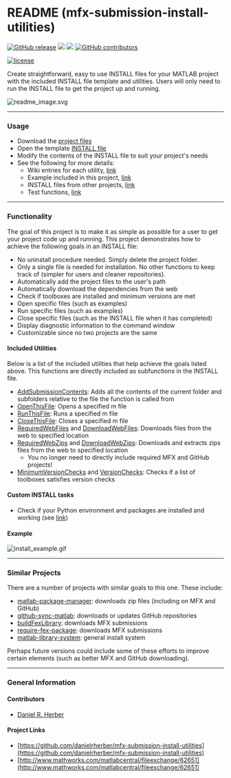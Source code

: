 # README (mfx-submission-install-utilities)

[![GitHub release](https://img.shields.io/github/release/danielrherber/mfx-submission-install-utilities.svg)](https://github.com/danielrherber/mfx-submission-install-utilities/releases/latest)
[![](https://img.shields.io/badge/language-matlab-EF963C.svg)](https://www.mathworks.com/products/matlab.html)
[![](https://img.shields.io/github/issues-raw/danielrherber/mfx-submission-install-utilities.svg)](https://github.com/danielrherber/mfx-submission-install-utilities/issues)
[![GitHub contributors](https://img.shields.io/github/contributors/danielrherber/mfx-submission-install-utilities.svg)](https://github.com/danielrherber/mfx-submission-install-utilities/graphs/contributors)

[![license](https://img.shields.io/github/license/danielrherber/mfx-submission-install-utilities.svg)](https://github.com/danielrherber/mfx-submission-install-utilities/blob/master/License)

Create straightforward, easy to use INSTALL files for your MATLAB project with the included INSTALL file template and utilities. Users will only need to run the INSTALL file to get the project up and running.

![readme_image.svg](http://www.danielherber.com/img/projects/mfx-submission-install-utilities/readme_image.svg)

---
### Usage
- Download the [project files](https://github.com/danielrherber/mfx-submission-install-utilities/archive/master.zip)
- Open the template [INSTALL file](src/INSTALL_Submission.m)
- Modify the contents of the INSTALL file to suit your project's needs
- See the following for more details:
	- Wiki entries for each utility, [link](https://github.com/danielrherber/mfx-submission-install-utilities/wiki)
	- Example included in this project, [link](examples/example1/INSTALL_Example1.m)
	- INSTALL files from other projects, [link](examples/examples.md)
	- Test functions, [link](tests)

---
### Functionality
The goal of this project is to make it as simple as possible for a user to get your project code up and running. This project demonstrates how to achieve the following goals in an INSTALL file:
- No uninstall procedure needed. Simply delete the project folder.
- Only a single file is needed for installation. No other functions to keep track of (simpler for users and cleaner repositories).
- Automatically add the project files to the user's path
- Automatically download the dependencies from the web
- Check if toolboxes are installed and minimum versions are met
- Open specific files (such as examples)
- Run specific files (such as examples)
- Close specific files (such as the INSTALL file when it has completed)
- Display diagnostic information to the command window 
- Customizable since no two projects are the same

#### Included Utilities

Below is a list of the included utilities that help achieve the goals listed above. This functions are directly included as subfunctions in the INSTALL file.
- [AddSubmissionContents](src/funcs/AddSubmissionContents.m): Adds all the contents of the current folder and subfolders relative to the file the function is called from
- [OpenThisFile](src/funcs/OpenThisFile.m): Opens a specified m file
- [RunThisFile](src/funcs/RunThisFile.m): Runs a specified m file
- [CloseThisFile](src/funcs/CloseThisFile.m): Closes a specified m file
- [RequiredWebFiles](src/funcs/RequiredWebFiles.m) and [DownloadWebFiles](src/funcs/DownloadWebFiles.m): Downloads files from the web to specified location
- [RequiredWebZips](src/funcs/RequiredWebZips.m) and [DownloadWebZips](src/funcs/DownloadWebZips.m): Downloads and extracts zips files from the web to specified location
	- You no longer need to directly include required MFX and GitHub projects!
- [MinimumVersionChecks](src/funcs/MinimumVersionChecks.m) and [VersionChecks](src/funcs/VersionChecks.m): Checks if a list of toolboxes satisfies version checks

#### Custom INSTALL tasks

- Check if your Python environment and packages are installed and working (see [link](https://github.com/danielrherber/pm-architectures-project/blob/master/INSTALL_PM_Architectures_Project.m))

#### Example 
![install_example.gif](http://www.danielherber.com/img/projects/mfx-submission-install-utilities/install_example.gif)

---
### Similar Projects

There are a number of projects with similar goals to this one. These include:
- [matlab-package-manager](https://github.com/mobeets/mpm): downloads zip files (including on MFX and GitHub)
- [github-sync-matlab](https://github.com/drbenvincent/github-sync-matlab): downloads or updates GitHub repositories
- [buildFexLibrary](https://github.com/sky-s/buildFexLibrary): downloads MFX submissions
- [require-fex-package](https://www.mathworks.com/matlabcentral/fileexchange/31069): downloads MFX submissions
- [matlab-library-system](https://github.com/tiborsimon/matlab-library-system): general install system

Perhaps future versions could include some of these efforts to improve certain elements (such as better MFX and GitHub downloading).

---
### General Information

#### Contributors
- [Daniel R. Herber](https://github.com/danielrherber)

#### Project Links
- [https://github.com/danielrherber/mfx-submission-install-utilities](https://github.com/danielrherber/mfx-submission-install-utilities)
- [http://www.mathworks.com/matlabcentral/fileexchange/62651](http://www.mathworks.com/matlabcentral/fileexchange/62651)